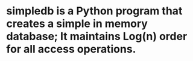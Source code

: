 # simpledb is a Python program that creates a simple in memory database; It maintains Log(n) order for all access operations.